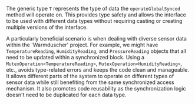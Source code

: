 The generic type `T` represents the type of data the `operateGlobalSynced` method will operate on.  This provides type safety and allows the interface to be used with different data types without requiring casting or creating multiple versions of the interface. 

A particularly beneficial scenario is when dealing with diverse sensor data within the 'Warmduscher' project.  For example, we might have `TemperatureReading`, `HumidityReading`, and `PressureReading` objects that all need to be updated within a synchronized block.  Using a `MutexOperation<TemperatureReading>`, `MutexOperation<HumidityReading>`, etc., avoids type-related errors and keeps the code clean and manageable.  It allows different parts of the system to operate on different types of sensor data while still benefiting from the same synchronized access mechanism.  It also promotes code reusability as the synchronization logic doesn't need to be duplicated for each data type.